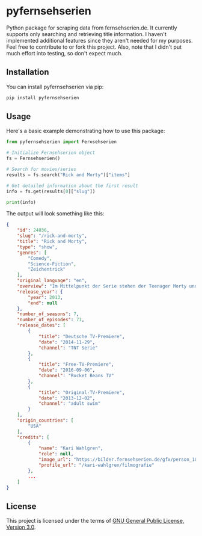 # pyfernsehserien

Python package for scraping data from fernsehserien.de. It currently supports only searching and retrieving title information. I haven't implemented additional features since they aren't needed for my purposes. Feel free to contribute to or fork this project. Also, note that I didn't put much effort into testing, so don't expect much.

## Installation

You can install pyfernsehserien via pip:

```bash
pip install pyfernsehserien
```

## Usage

Here's a basic example demonstrating how to use this package:

```python
from pyfernsehserien import Fernsehserien

# Initialize Fernsehserien object
fs = Fernsehserien()

# Search for movies/series
results = fs.search("Rick and Morty")["items"]

# Get detailed information about the first result
info = fs.get(results[0]["slug"])

print(info)
```

The output will look something like this:

```json
{
    "id": 24036,
    "slug": "/rick-and-morty",
    "title": "Rick and Morty",
    "type": "show",
    "genres": [
        "Comedy",
        "Science-Fiction",
        "Zeichentrick"
    ],
    "original_language": "en",
    "overview": "Im Mittelpunkt der Serie stehen der Teenager Morty und seine Familie. Morty wird von den üblichen Highschool-Problemen geplagt. Sein Großvater Rick ist ein genialer Wissenschaftler mit Alkoholproblem, der ihn immer wieder zu riskanten Abenteuern anstiftet, bei denen es auch schon mal zum Kontakt mit Aliens kommt. Vater Jeff sieht Rick als negativen Einfluss für seinen Sohn. Zur Familie zählen außerdem die dominante Mutter Beth und Mortys ältere Schwester Summer. (Text: MB)",
    "release_year": {
        "year": 2013,
        "end": null
    },
    "number_of_seasons": 7,
    "number_of_episodes": 71,
    "release_dates": [
        {
            "title": "Deutsche TV-Premiere",
            "date": "2014-11-29",
            "channel": "TNT Serie"
        },
        {
            "title": "Free-TV-Premiere",
            "date": "2016-09-06",
            "channel": "Rocket Beans TV"
        },
        {
            "title": "Original-TV-Premiere",
            "date": "2013-12-02",
            "channel": "adult swim"
        }
    ],
    "origin_countries": [
        "USA"
    ],
    "credits": [
        {
            "name": "Kari Wahlgren",
            "role": null,
            "image_url": "https://bilder.fernsehserien.de/gfx/person_1000/k/kari-wahlgren.jpg",
            "profile_url": "/kari-wahlgren/filmografie"
        },
        ...
    ]
}
```

## License

This project is licensed under the terms of [GNU General Public License, Version 3.0](LICENSE).